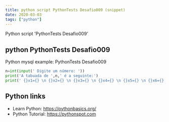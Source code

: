 ```yaml
---
title: python script PythonTests Desafio009 (snippet)
date: 2020-03-03
tags: ["python"]
---
```

Python script 'PythonTests Desafio009'


## python PythonTests Desafio009

Python mysql example: PythonTests Desafio009

```python
n=int(input(' Digite um número: '))
print('A tabuada de ',n,' é a seguinte:')
print(' {}x1={} \n {}x2={} \n {}x3={} \n {}x4={} \n {}x5={} \n {}x6={} \n {}x7={} \n {}x8={} \n {}x9={} \n {}x10={}'.format(n,(n*1),n,(n*2),n,(n*3),n,(n*4),n,(n*5),n,(n*6),n,(n*7),n,(n*8),n,(n*9),n,(n*10)))


```

## Python links

- Learn Python: https://pythonbasics.org/
- Python Tutorial: https://pythonspot.com
